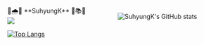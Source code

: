 <div style="float:left;">
👑🌧️🌊 **SuhyungK** 🌈📚🎵
<br>
<img src="https://img.shields.io/badge/Python-FFD43B?style=flat-square&logo=Python&logoColor=#306998"/>

[![Top Langs](https://github-readme-stats.vercel.app/api/top-langs/?username=SuhyungK&layout=compact)](https://github.com/SuhyungK/github-readme-stats)
  <br><br>
</div>


</div>
<div align="center">
  
![SuhyungK's GitHub stats](https://github-readme-stats.vercel.app/api?username=SuhyungK&show_icons=true&theme=tokyonight)
  
</div>
